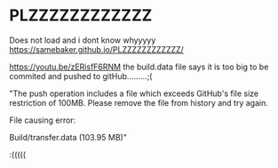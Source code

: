 # PLZZZZZZZZZZZZ
 Does not load and i dont know whyyyyy
 https://samebaker.github.io/PLZZZZZZZZZZZZ/

 https://youtu.be/zERisfF6RNM
 the build.data file says it is too big to be commited and pushed to gitHub.........;(

 "The push operation includes a file which exceeds GitHub's file size restriction of 100MB. Please remove the file from history and try again.

File causing error:

Build/transfer.data (103.95 MB)"

:(((((
